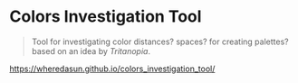 # Colors Investigation Tool


> Tool for investigating color distances? spaces? for creating palettes? based on an idea by _Tritanopia_.

https://wheredasun.github.io/colors_investigation_tool/

